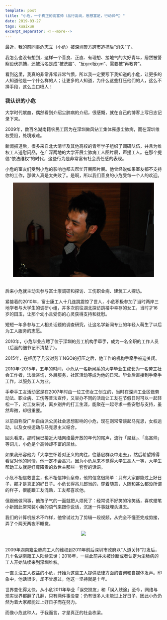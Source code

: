 ```yaml
---
template: post
title: "小危，一个真正的高富帅（品行高尚，思想富足，行动帅气）"
date: 2019-03-27
tags: kuaixun
excerpt_separator: <!--more-->
---
```


最近，我的前同事危志立（小危）被深圳警方跨市追捕后“消失”了。

我怎么也没有想到，这样一个善良、正直、有理想、接地气的大好青年，居然被警察设伏抓捕，还被污名是成“被洗脑”、“反gcd反gm”、需要被“再教育”。

看到这里，我真的非常非常非常气愤，所以我一定要写下我知道的小危，让更多的人知道他是一个什么样的人；让更多的人知道，为什么这些打压他们的人，这么不择手段，这么血口喷人！
<br>
<h3>我认识的小危</h3>

大学时代献血，偶然看到介绍尘肺病的介绍，很感慨，就在自己的博客上写日志记录下来。

2009年，数百名湖南籍农民工因为在深圳做风钻工集体罹患尘肺病，而在深圳维权受阻，处境艰难。

新闻报道后，很多来自北大清华及其他高校的青年学子组织了调研队伍，并且为维权工人送慰问品，在广深两地的大学开展尘肺病工人图片展，声援工人。在那个提倡“依法维权”的时代，这些行为是非常富有社会责任感的表现。

小危的室友们受到小危的影响也都去帮忙开展图片展。他曾经说如果室友都不支持你的工作，那做人真是太失败了。是啊，所以我们善良的小危受每一个人的欢迎。

<div style="text-align:center"><img src="/images/G3.png" width="90%"><br></div><br>

后来小危就主动去参与富士康调研和探访、工伤职业病、建筑工人探访。

紧接着的2010年，富士康工人十几连跳震惊了世人，小危积极参加了当时两岸三地学者与大学生的调研小组，并多次前往湖北探访跳楼中幸存的女工，当时才16岁的田玉，让那个幼小且受伤的心灵获得支持和抚慰。

短短一年多参与工人相关话题的调查研究，让这名学新闻专业的年轻人萌生了以后为工人服务的志愿。

2010年，小危毕业应聘了位于深圳的劳工机构手牵手，成为一名全职的工作人员（后面的细节记不清楚了）。

2015年，在经历了几波对劳工NGO的打压之后，他工作的机构手牵手被迫关闭。

2010年-2015年，五年的时间，小危从一名新闻系的大学毕业生成长为一名劳工社会工作者，法律咨询，外展服务，社区活动等成为他的日常。毕业后直接到手牵手工作，以服务工人为业。

手牵手工友活动室是在2007年时由一位工伤女工创立的，当时在深圳工业区做劳动法、职业病、工伤等普法宣传，又举办不同的活动让工友在节假日时可以一起轻松一下，对工友来说，离乡别井的打工生涯，能聚在一起寻求一些安慰与支持，虽然卑微，却很重要。

以前自称受广州自由派公民社会思想影响的小危，现在则常常谈起马克思，女权运动，以及女权运动与马克思主义结合。

回头看来，那时候已接近大陆网络最开放的年代的尾声，流行「屌丝」、「高富帅」等词儿，小危是个高帅却不富的屌丝。

如果我形容他为「大学生怀着对正义的向往，往基层群众中走去」，然后希望搏得看官对他的同情，他一定不会高兴。因为小危从来不觉得大学生高人一等，大学生帮助工友就是纡尊降贵的救世主那些一套套的话语。

小危不相信救世主，也不相信神仙皇帝，他的信念很简单：只有大家都能过上好日子，那才是真正的好日子。小危长得吊儿郎当的，穿着随意，人随和甚么都没所谓的样子，很能跟工友混熟，工友都喜欢他。

但跟他做同事，他孩子气的一面就把人烦死了：经常说不好笑的冷笑话，喜欢蜡笔小新因此常常装小新的语气来跟你说话，沉迷一件事就埋头进去。

我们的计算机技术不咋样，他曾试过为了剪辑一段视频，从完全不懂至完成剪接，弄了个两天两夜不睡觉。

<div style="text-align:center"><img src="/images/G2.png" width="90%"><br></div><br>

2009年湖南籍尘肺病工人的维权到2011年前后深圳市政府以“人道关怀”打发后，几十名湖南籍工人陆续去世；2018年，一些此前并未被诊断或者认定为尘肺病的工人开始陆续来到深圳维权。

一直关注工人权益的小危，开始为这些工人提供法律方面的咨询和自媒体发声。印象中，他话很少，却不曾想过，他这一坚持就是十年。

世界变化得太快，从小危2011年毕业「误交损友」和「误入歧途」至今，网络与现实世界都翻了几翻，只有两件事没变：仍有很多人未能过上好日子，因此小危仍然为着大家都能过上好日子而在努力。

而像小危这种人，于我而言，才是真正的社会栋梁。

